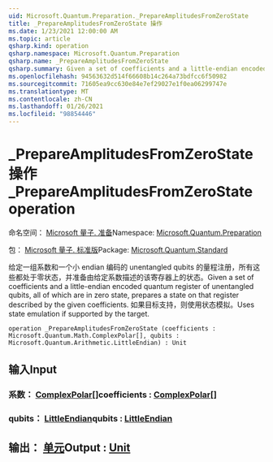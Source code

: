 ```yaml
---
uid: Microsoft.Quantum.Preparation._PrepareAmplitudesFromZeroState
title: _PrepareAmplitudesFromZeroState 操作
ms.date: 1/23/2021 12:00:00 AM
ms.topic: article
qsharp.kind: operation
qsharp.namespace: Microsoft.Quantum.Preparation
qsharp.name: _PrepareAmplitudesFromZeroState
qsharp.summary: Given a set of coefficients and a little-endian encoded quantum register of unentangled qubits, all of which are in zero state, prepares a state on that register described by the given coefficients. Uses state emulation if supported by the target.
ms.openlocfilehash: 94563632d514f66608b14c264a73bdfcc6f50982
ms.sourcegitcommit: 71605ea9cc630e84e7ef29027e1f0ea06299747e
ms.translationtype: MT
ms.contentlocale: zh-CN
ms.lasthandoff: 01/26/2021
ms.locfileid: "98854446"
---
```

# <a name="_prepareamplitudesfromzerostate-operation"></a><span data-ttu-id="9ef29-102">_PrepareAmplitudesFromZeroState 操作</span><span class="sxs-lookup"><span data-stu-id="9ef29-102">_PrepareAmplitudesFromZeroState operation</span></span>

<span data-ttu-id="9ef29-103">命名空间： [Microsoft 量子. 准备](xref:Microsoft.Quantum.Preparation)</span><span class="sxs-lookup"><span data-stu-id="9ef29-103">Namespace: [Microsoft.Quantum.Preparation](xref:Microsoft.Quantum.Preparation)</span></span>

<span data-ttu-id="9ef29-104">包： [Microsoft 量子. 标准版](https://nuget.org/packages/Microsoft.Quantum.Standard)</span><span class="sxs-lookup"><span data-stu-id="9ef29-104">Package: [Microsoft.Quantum.Standard](https://nuget.org/packages/Microsoft.Quantum.Standard)</span></span>


<span data-ttu-id="9ef29-105">给定一组系数和一个小 endian 编码的 unentangled qubits 的量程注册，所有这些都处于零状态，并准备由给定系数描述的该寄存器上的状态。</span><span class="sxs-lookup"><span data-stu-id="9ef29-105">Given a set of coefficients and a little-endian encoded quantum register of unentangled qubits, all of which are in zero state, prepares a state on that register described by the given coefficients.</span></span> <span data-ttu-id="9ef29-106">如果目标支持，则使用状态模拟。</span><span class="sxs-lookup"><span data-stu-id="9ef29-106">Uses state emulation if supported by the target.</span></span>

```qsharp
operation _PrepareAmplitudesFromZeroState (coefficients : Microsoft.Quantum.Math.ComplexPolar[], qubits : Microsoft.Quantum.Arithmetic.LittleEndian) : Unit
```


## <a name="input"></a><span data-ttu-id="9ef29-107">输入</span><span class="sxs-lookup"><span data-stu-id="9ef29-107">Input</span></span>

### <a name="coefficients--complexpolar"></a><span data-ttu-id="9ef29-108">系数： [ComplexPolar](xref:Microsoft.Quantum.Math.ComplexPolar)[]</span><span class="sxs-lookup"><span data-stu-id="9ef29-108">coefficients : [ComplexPolar](xref:Microsoft.Quantum.Math.ComplexPolar)[]</span></span>




### <a name="qubits--littleendian"></a><span data-ttu-id="9ef29-109">qubits： [LittleEndian](xref:Microsoft.Quantum.Arithmetic.LittleEndian)</span><span class="sxs-lookup"><span data-stu-id="9ef29-109">qubits : [LittleEndian](xref:Microsoft.Quantum.Arithmetic.LittleEndian)</span></span>





## <a name="output--unit"></a><span data-ttu-id="9ef29-110">输出： [单元](xref:microsoft.quantum.lang-ref.unit)</span><span class="sxs-lookup"><span data-stu-id="9ef29-110">Output : [Unit](xref:microsoft.quantum.lang-ref.unit)</span></span>


